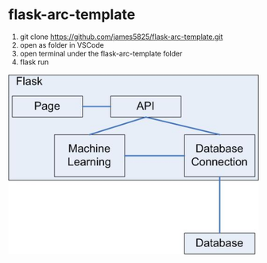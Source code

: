 # flask-arc-template
1. git clone https://github.com/james5825/flask-arc-template.git
2. open as folder in VSCode
3. open terminal under the flask-arc-template folder
4. flask run

![Structure](https://github.com/james5825/flask-arc-template/blob/main/arc.jpg)
